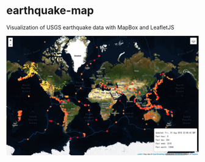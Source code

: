 # earthquake-map
Visualization of USGS earthquake data with MapBox and LeafletJS

![earthquake-map-sample-img](sample-map.png)
